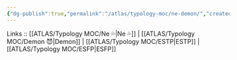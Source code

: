 ```yaml
---
{"dg-publish":true,"permalink":"/atlas/typology-moc/ne-demon/","created":"2023-01-05T12:08:13.764+01:00","updated":"2023-02-26T16:55:10.127+01:00"}
---
```


Links :: [[ATLAS/Typology MOC/Ne 💦\|Ne 💦]] | [[ATLAS/Typology MOC/Demon 😈\|Demon]] | [[ATLAS/Typology MOC/ESTP\|ESTP]] | [[ATLAS/Typology MOC/ESFP\|ESFP]]
